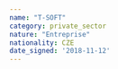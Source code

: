 ```yaml
---
name: "T-SOFT"
category: private_sector
nature: "Entreprise"
nationality: CZE
date_signed: '2018-11-12'
---
```

    
